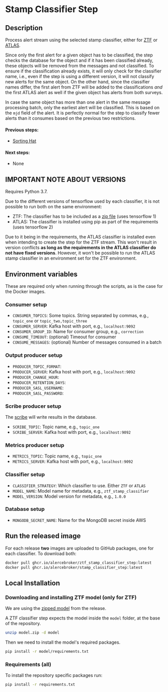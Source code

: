 # Stamp Classifier Step

## Description

Process alert stream using the selected stamp classifier, either for 
[ZTF](https://github.com/alercebroker/stamp_classifier) or 
[ATLAS](https://github.com/alercebroker/atlas_stamp_classifier).

Since only the first alert for a given object has to be classified, the step checks
the database for the object and if it has been classified already, these objects will be removed
from the messages and not classified. To ensure if the classification already exists, it will only 
check for the classifier name, i.e., even if the step is using a different version, it will
not classify new alerts for the same object. On the other hand, since the classifier names differ,
the first alert from ZTF will be added to the classifications *and* the first ATLAS alert as well
if the given object has alerts from both surveys.

In case the same object has more than one alert in the same message processing batch, only the earliest
alert will be classified. This is based on the `mjd` field of the alert. It is perfectly normal for the
step to classify fewer alerts than it consumes based on the previous two restrictions.

#### Previous steps:
- [Sorting Hat](https://github.com/alercebroker/sorting_hat_step)

#### Next steps:
- None

## IMPORTANT NOTE ABOUT VERSIONS

Requires Python 3.7.

Due to the different versions of tensorflow used by each classifier, it is not possible to run both on
the same environment:

- ZTF: The classifier has to be included as a [zip file](https://github.com/alercebroker/stamp_classifier/releases/download/1.0.0/model.zip) (uses tensorflow 1) 
- ATLAS: The classifier is installed using pip as part of the requirements (uses tensorflow 2)

Due to it being in the requirements, the ATLAS classifier is installed even when intending to create
the step for the ZTF stream. This won't result in version conflicts **as long as the requirements in
the ATLAS classifier do not have fixed versions**. However, it won't be possible to run the ATLAS stamp classifier
in an environment set for the ZTF environment.

## Environment variables

These are required only when running through the scripts, as is the case for the Docker images.

### Consumer setup

- `CONSUMER_TOPICS`: Some topics. String separated by commas, e.g., `topic_one` or `topic_two,topic_three`
- `CONSUMER_SERVER`: Kafka host with port, e.g., `localhost:9092`
- `CONSUMER_GROUP_ID`: Name for consumer group, e.g., `correction`
- `CONSUME_TIMEOUT`: (optional) Timeout for consumer
- `CONSUME_MESSAGES`: (optional) Number of messages consumed in a batch

### Output producer setup

- `PRODUCER_TOPIC_FORMAT`: 
- `PRODUCER_SERVER`: Kafka host with port, e.g., `localhost:9092`
- `PRODUCER_CHANGE_HOUR`: 
- `PRODUCER_RETENTION_DAYS`:
- `PRODUCER_SASL_USERNAME`:
- `PRODUCER_SASL_PASSWORD`:

### Scribe producer setup

The [scribe](https://github.com/alercebroker/alerce-scribe) will write results in the database. 

- `SCRIBE_TOPIC`: Topic name, e.g., `topic_one`
- `SCRIBE_SERVER`: Kafka host with port, e.g., `localhost:9092`

### Metrics producer setup

- `METRICS_TOPIC`: Topic name, e.g., `topic_one`
- `METRICS_SERVER`: Kafka host with port, e.g., `localhost:9092`

### Classifier setup

- `CLASSIFIER_STRATEGY`: Which classifier to use. Either `ZTF` or `ATLAS`
- `MODEL_NAME`: Model name for metadata, e.g., `ztf_stamp_classifier`
- `MODEL_VERSION`: Model version for metadata, e.g., `1.0.0`

### Database setup

- `MONGODB_SECRET_NAME`: Name for the MongoDB secret inside AWS


## Run the released image

For each release **two** images are uploaded to GitHub packages, one for each classifier. To download both:

```bash
docker pull ghcr.io/alercebroker/ztf_stamp_classifier_step:latest
docker pull ghcr.io/alercebroker/stamp_classifier_step:latest
```
## Local Installation

### Downloading and installing ZTF model (only for ZTF)

We are using the [zipped model](https://github.com/alercebroker/stamp_classifier/releases/download/1.0.0/model.zip) 
from the release.

A ZTF classifier step expects the model inside the `model` folder, at the base of the repository.
```bash
unzip model.zip -d model
```

Then we need to install the model's required packages.
```bash
pip install -r model/requirements.txt
```

### Requirements (all)

To install the repository specific packages run:
```bash
pip install -r requirements.txt
```
